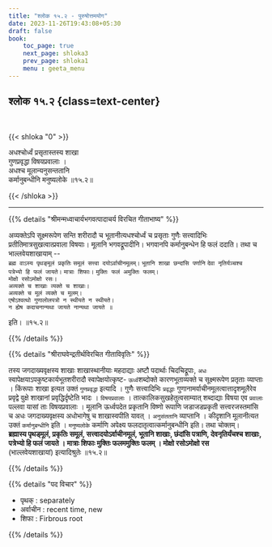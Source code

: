 ```yaml
---
title: "श्लोक १५.२ - पुरुषोत्तमयोग"
date: 2023-11-26T19:43:08+05:30
draft: false
book:
    toc_page: true
    next_page: shloka3
    prev_page: shloka1
    menu : geeta_menu
---
```




## श्लोक १५.२ {class=text-center}

<br/>

{{< shloka  "0"  >}}

अधश्चोर्ध्वं प्रसृतास्तस्य शाखा  
गुणप्रवृद्धा विषयप्रवालाः ।  
अधश्च मूलान्यनुसन्ततानि  
कर्मानुबन्धीनि मनुष्यलोके ॥१५.२॥

{{< /shloka >}}

---


{{% details "श्रीमन्मध्वाचार्यभगवत्पादाचर्य विरचित  गीताभाष्य" %}}

अव्यक्तेऽपि सूक्ष्मरूपेण सन्ति शरीरादौ च 
भूतानीत्यधश्चोर्ध्वं च प्रसृताः गुणैः सत्त्वादिभिः 
प्रतीतिमात्रसुखत्वात्प्रवाला विषयाः। मूलानि 
भगवद्रूपादीनि। भगवानपि कर्मानुबन्धेन हि फलं ददाति। 
तथा च भाल्लवेयशाखायाम् --  
`ब्रह्म वाऽस्य पृथङ्मूलं प्रकृतिः`
`समूलं सत्त्वा दयोऽर्वाचीनमूलम्।` 
`भूतानि शाखा छन्दांसि पर्णानि` 
`देवा नृतिर्यञ्चश्च`      
`पत्रेभ्यो हि फलं जायते।` 
`मात्राः शिफाः।` 
`मुक्तिः फलं अमुक्तिः फलम्।`  
`मोक्षो रसोऽमोक्षो रसः।`   
`अव्यक्ते च शाखाः व्यक्ते च शाखाः।`   
`अव्यक्ते च मूलं व्यक्ते च मूलम्।`   
`एषोऽश्वत्थो गुणालोलपत्रो न स्थीयते न स्थीयते।`   
`न ह्येष कदाचनान्यथा जायते नान्यथा जायते ॥` 

इति। ॥१५.२॥

{{% /details %}}



{{% details "श्रीराघवेन्द्रतीर्थविरचित गीताविवृतिः" %}}

तस्य जगदाख्यवृक्षस्य शाखाः शाखास्थानीयाः महदाद्याः 
अष्टौ पदार्थाः चिदचिद्रूपाः, `अधः` 
स्वापेक्षयाऽपकुष्टकार्यभूतशरीरादौ 
स्वापेक्षयोत्कृष्ट- `ऊर्ध्व`शब्दोक्ते 
कारणभूताव्यक्ते च सूक्ष्मरूपेण प्रतृताः व्याप्ताः ।
किंरूपाः शाखा इत्यत उक्तं `गुणप्रवृद्धा` इत्यादि । 
गुणैः सत्त्वादिभिः `प्रवृद्धाः`
गुणानामर्वाचीनमूलत्वात्तादृशमूलैरेव प्रवृद्वे 
वुक्षे शाखानां प्रवृद्धिर्दृष्टेति 
भादः । `विषयप्रवालाः` । 
तात्कालिकसुखहेतुत्वसाम्यात्‌ शब्दाद्याः विषया एव 
`प्रवालाः` पल्लवा यासां ताः विषयप्रवालाः । 
मूलानि ऊर्ध्वपदेत प्रकृतानि विष्णो
रूपाणि जडाजडप्रकृती सत्त्वरजस्तमांसि च अधः 
जगदाख्यवृक्षस्य अधोभागेषु
च शाखास्वपीति यावत्‌ । `अनुसंततानि` व्याप्तानि । 
कीदृशानि मूलानीत्यत उक्तं 
`कर्मानुबन्धीनि` इति । `मनुष्यलोके` कर्माणि अपेक्ष्य 
फलदातृत्वात्कर्मानुबन्धीनि इति। 
तथा चोक्तम्‌।    
**ब्रह्मास्य पृथड्मूलं, प्रकृतिः समूलं, सत्त्वादयोऽर्वाचीनमूलं, भूतानि शाखाः, छंदांसि पत्राणि, देवनृतिर्यंचश्च शाखाः, पत्रेभ्यो हि फलं जायते । मात्राः शिफाः मुक्तिः फलममुक्तिः फलम्‌ । मोक्षो रसोऽमोक्षो रस**  
(भाल्लवेयशाखायां) इत्यादिश्रुतेः ॥१५.२॥

{{% /details %}}



{{% details "पद विचार" %}}

- पृथक् : separately
- अर्वाचीन : recent time, new  
- शिफा : Firbrous root

{{% /details %}}
